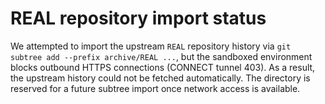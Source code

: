 # REAL repository import status

We attempted to import the upstream `REAL` repository history via `git subtree add --prefix archive/REAL ...`, but the sandboxed environment blocks outbound HTTPS connections (CONNECT tunnel 403). As a result, the upstream history could not be fetched automatically. The directory is reserved for a future subtree import once network access is available.
